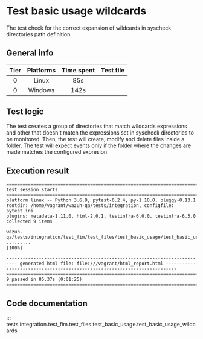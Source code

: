 # Test basic usage wildcards

The test check for the correct expansion of wildcards in syscheck directories path definition.

## General info

| Tier | Platforms | Time spent| Test file |
|:--:|:--:|:--:|:--:|
| 0 | Linux | 85s |
| 0 | Windows | 142s |

## Test logic

The test creates a group of directories that match wildcards expressions and other that
doesn't match the expressions set in syscheck directories to be monitored. Then, the test will create, modify and delete files inside a folder. The test will expect events only if the folder where the changes are made matches the configured expresion

## Execution result

```
=========================================================================================== test session starts ===========================================================================================
platform linux -- Python 3.6.9, pytest-6.2.4, py-1.10.0, pluggy-0.13.1
rootdir: /home/vagrant/wazuh-qa/tests/integration, configfile: pytest.ini
plugins: metadata-1.11.0, html-2.0.1, testinfra-6.0.0, testinfra-6.3.0
collected 9 items

wazuh-qa/tests/integration/test_fim/test_files/test_basic_usage/test_basic_usage_wildcards.py .........                                                                                             [100%]

-------------------------------------------------------------------------- generated html file: file:///vagrant/html_report.html --------------------------------------------------------------------------
====================================================================================== 9 passed in 85.37s (0:01:25) =======================================================================================
```

## Code documentation

::: tests.integration.test_fim.test_files.test_basic_usage.test_basic_usage_wildcards
